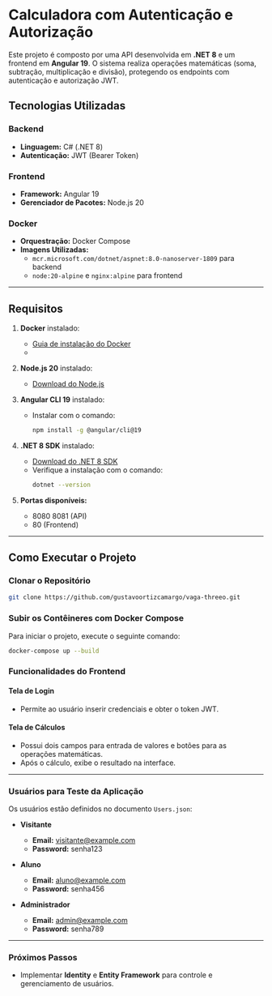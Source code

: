 # Calculadora com Autenticação e Autorização

Este projeto é composto por uma API desenvolvida em **.NET 8** e um frontend em **Angular 19**. O sistema realiza operações matemáticas (soma, subtração, multiplicação e divisão), protegendo os endpoints com autenticação e autorização JWT.

## Tecnologias Utilizadas

### Backend
- **Linguagem:** C# (.NET 8)
- **Autenticação:** JWT (Bearer Token)

### Frontend
- **Framework:** Angular 19
- **Gerenciador de Pacotes:** Node.js 20

### Docker
- **Orquestração:** Docker Compose
- **Imagens Utilizadas:** 
  - `mcr.microsoft.com/dotnet/aspnet:8.0-nanoserver-1809` para backend
  - `node:20-alpine` e `nginx:alpine` para frontend

---

## Requisitos

1. **Docker** instalado:
   - [Guia de instalação do Docker](https://docs.docker.com/get-docker/)
   - 
2. **Node.js 20** instalado:  
   - [Download do Node.js](https://nodejs.org/)  

3. **Angular CLI 19** instalado:  
   - Instalar com o comando:  
     ```bash
     npm install -g @angular/cli@19
     ``` 
4. **.NET 8 SDK** instalado:  
   - [Download do .NET 8 SDK](https://dotnet.microsoft.com/en-us/download/dotnet/8.0)  
   - Verifique a instalação com o comando:  
     ```bash
     dotnet --version
     ```
5. **Portas disponíveis:**
   - 8080
     8081 (API)
   - 80 (Frontend)

---

## Como Executar o Projeto

### Clonar o Repositório
```bash
git clone https://github.com/gustavoortizcamargo/vaga-threeo.git
```
### Subir os Contêineres com Docker Compose

Para iniciar o projeto, execute o seguinte comando:

```bash
docker-compose up --build
```

### Funcionalidades do Frontend

#### Tela de Login
- Permite ao usuário inserir credenciais e obter o token JWT.

#### Tela de Cálculos
- Possui dois campos para entrada de valores e botões para as operações matemáticas.
- Após o cálculo, exibe o resultado na interface.

---

### Usuários para Teste da Aplicação

Os usuários estão definidos no documento `Users.json`:

- **Visitante**
  - **Email:** visitante@example.com  
  - **Password:** senha123  

- **Aluno**
  - **Email:** aluno@example.com  
  - **Password:** senha456  

- **Administrador**
  - **Email:** admin@example.com  
  - **Password:** senha789  

---

### Próximos Passos

- Implementar **Identity** e **Entity Framework** para controle e gerenciamento de usuários.





